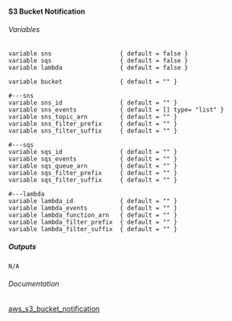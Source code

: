 ####  S3 Bucket Notification


###### Variables
```
variable sns                   { default = false }
variable sqs                   { default = false }
variable lambda                { default = false }

variable bucket                { default = "" }

#---sns
variable sns_id                { default = "" }
variable sns_events            { default = [] type= "list" }
variable sns_topic_arn         { default = "" }
variable sns_filter_prefix     { default = "" }
variable sns_filter_suffix     { default = "" }

#---sqs
variable sqs_id                { default = "" }
variable sqs_events            { default = "" }
variable sqs_queue_arn         { default = "" }
variable sqs_filter_prefix     { default = "" }
variable sqs_filter_suffix     { default = "" }

#---lambda
variable lambda_id             { default = "" }
variable lambda_events         { default = "" }
variable lambda_function_arn   { default = "" }
variable lambda_filter_prefix  { default = "" }
variable lambda_filter_suffix  { default = "" }
```

##### Outputs
```
N/A
```

###### Documentation
[aws_s3_bucket_notification](https://www.terraform.io/docs/providers/aws/r/s3_bucket_notification.html)

